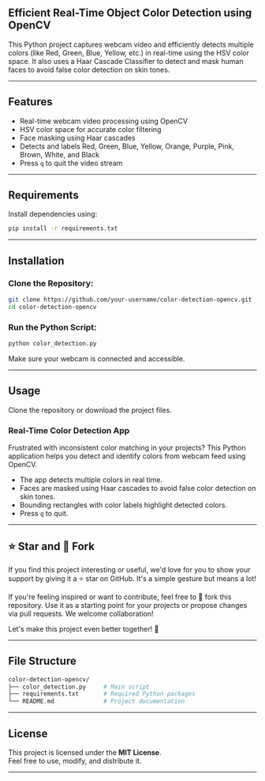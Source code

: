 ##  Efficient Real-Time Object Color Detection using OpenCV 

This Python project captures webcam video and efficiently detects multiple colors (like Red, Green, Blue, Yellow, etc.) in real-time using the HSV color space. It also uses a Haar Cascade Classifier to detect and mask human faces to avoid false color detection on skin tones.

---

##  Features

- Real-time webcam video processing using OpenCV
- HSV color space for accurate color filtering
- Face masking using Haar cascades
- Detects and labels Red, Green, Blue, Yellow, Orange, Purple, Pink, Brown, White, and Black
- Press `q` to quit the video stream

---

##  Requirements

Install dependencies using:

```bash
pip install -r requirements.txt
```

---

##  Installation

### Clone the Repository:

```bash
git clone https://github.com/your-username/color-detection-opencv.git
cd color-detection-opencv
```

### Run the Python Script:

```bash
python color_detection.py
```

 Make sure your webcam is connected and accessible.

---

##  Usage

Clone the repository or download the project files.

### Real-Time Color Detection App

Frustrated with inconsistent color matching in your projects? This Python application helps you detect and identify colors from webcam feed using OpenCV.

- The app detects multiple colors in real time.
- Faces are masked using Haar cascades to avoid false color detection on skin tones.
- Bounding rectangles with color labels highlight detected colors.
- Press `q` to quit.

---

## ⭐ Star and 🍴 Fork

If you find this project interesting or useful, we'd love for you to show your support by giving it a ⭐ star on GitHub. It's a simple gesture but means a lot!

If you're feeling inspired or want to contribute, feel free to 🍴 fork this repository. Use it as a starting point for your projects or propose changes via pull requests. We welcome collaboration!

Let's make this project even better together! 🚀

---

##  File Structure

```bash
color-detection-opencv/
├── color_detection.py     # Main script
├── requirements.txt       # Required Python packages
└── README.md              # Project documentation
```

---

##  License

This project is licensed under the **MIT License**.  
Feel free to use, modify, and distribute it.

---
